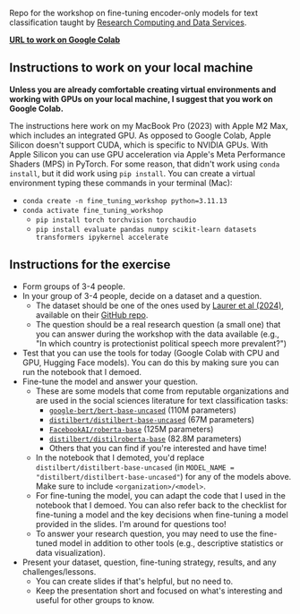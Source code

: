 Repo for the workshop on fine-tuning encoder-only models for text classification taught by [Research Computing and Data Services](https://www.it.northwestern.edu/departments/it-services-support/research/).

**[URL to work on Google Colab](https://colab.research.google.com/github/nuitrcs/fine_tuning_workshop/blob/main/fine_tuning_demo.ipynb)**

## Instructions to work on your local machine

**Unless you are already comfortable creating virtual environments and working with GPUs on your local machine, I suggest that you work on Google Colab.**

The instructions here work on my MacBook Pro (2023) with Apple M2 Max, which includes an integrated GPU. As opposed to Google Colab, Apple Silicon doesn't support CUDA, which is specific to NVIDIA GPUs. With Apple Silicon you can use GPU acceleration via Apple's Meta Performance Shaders (MPS) in PyTorch. For some reason, that didn't work using `conda install`, but it did work using `pip install`. You can create a virtual environment typing these commands in your terminal (Mac):
- `conda create -n fine_tuning_workshop python=3.11.13`
- `conda activate fine_tuning_workshop`
    - `pip install torch torchvision torchaudio`
    - `pip install evaluate pandas numpy scikit-learn datasets transformers ipykernel accelerate`

## Instructions for the exercise

- Form groups of 3-4 people.
- In your group of 3-4 people, decide on a dataset and a question.
    - The dataset should be one of the ones used by [Laurer et al (2024)](https://www.cambridge.org/core/journals/political-analysis/article/less-annotating-more-classifying-addressing-the-data-scarcity-issue-of-supervised-machine-learning-with-deep-transfer-learning-and-bertnli/05BB05555241762889825B080E097C27?utm_campaign=shareaholic&utm_medium=copy_link&utm_source=bookmark), available on their [GitHub repo](https://github.com/MoritzLaurer/less-annotating-with-bert-nli).
    - The question should be a real research question (a small one) that you can answer during the workshop with the data available (e.g., "In which country is protectionist political speech more prevalent?​")
- Test that you can use the tools for today (Google Colab with CPU and GPU, Hugging Face models). You can do this by making sure you can run the notebook that I demoed.
- Fine-tune the model and answer your question.
    - These are some models that come from reputable organizations and are used in the social sciences literature for text classification tasks:
        - [`google-bert/bert-base-uncased`](https://huggingface.co/google-bert/bert-base-uncased) (110M parameters)
        - [`distilbert/distilbert-base-uncased`](https://huggingface.co/distilbert/distilbert-base-uncased) (67M parameters)
        - [`FacebookAI/roberta-base`](https://huggingface.co/FacebookAI/roberta-base) (125M parameters)
        - [`distilbert/distilroberta-base`](distilbert/distilroberta-base) (82.8M parameters)
        - Others that you can find if you're interested and have time!
    - In the notebook that I demoted, you'd replace `distilbert/distilbert-base-uncased` (in `MODEL_NAME = "distilbert/distilbert-base-uncased"`) for any of the models above. Make sure to include `<organization>/<model>`.
    - For fine-tuning the model, you can adapt the code that I used in the notebook that I demoed. You can also refer back to the checklist for fine-tuning a model and the key decisions when fine-tuning a model provided in the slides. I'm around for questions too!
    - To answer your research question, you may need to use the fine-tuned model in addition to other tools (e.g., descriptive statistics or data visualization).
- Present your dataset, question, fine-tuning strategy, results, and any challenges/lessons.
    - You can create slides if that's helpful, but no need to.
    - Keep the presentation short and focused on what's interesting and useful for other groups to know.

